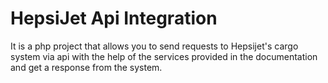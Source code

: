 # HepsiJet Api Integration

It is a php project that allows you to send requests to Hepsijet's cargo system via api with the help of the services provided in the documentation and get a response from the system.
